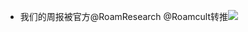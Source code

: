 - 我们的周报被官方@RoamResearch @Roamcult转推![](https://firebasestorage.googleapis.com/v0/b/firescript-577a2.appspot.com/o/imgs%2Fapp%2Fvictor-wu%2FrteeJhMqw3.png?alt=media&token=3b242d2f-2425-4b15-9503-1fe0cbd30c62)
